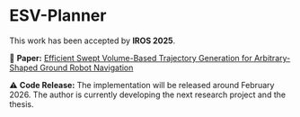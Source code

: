 # ESV-Planner

This work has been accepted by **IROS 2025**. 

📄 **Paper:** [Efficient Swept Volume-Based Trajectory Generation for Arbitrary-Shaped Ground Robot Navigation](https://arxiv.org/abs/2504.07554)

⚠️ **Code Release:** The implementation will be released around February 2026. The author is currently developing the next research project and the thesis.
